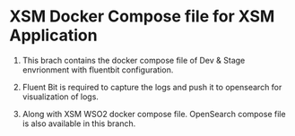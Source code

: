 # XSM Docker Compose file for XSM Application


1) This brach contains the docker compose file of Dev & Stage envrionment with fluentbit configuration.

2) Fluent Bit is required to capture the logs and push it to opensearch for visualization of logs.

3) Along with XSM WSO2 docker compose file. OpenSearch compose file is also available in this branch.
